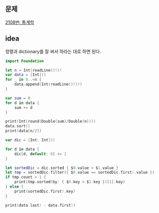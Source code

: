 ## 문제

[2108번: 통계학](https://www.acmicpc.net/problem/2108)

## idea

정렬과 dictionary를 잘 써서 하라는 대로 하면 된다.

```swift
import Foundation

let n = Int(readLine()!)!
var data = [Int]()
for _ in 0..<n {
    data.append(Int(readLine()!)!)
}

var sum = 0
for d in data {
    sum += d
}

print(Int(round(Double(sum)/Double(n))))
data.sort()
print(data[n/2])

var dic = [Int: Int]()

for d in data {
    dic[d, default: 0] += 1
}

let sortedDic = dic.sorted { $0.value > $1.value }
let tmp = sortedDic.filter({ $0.value == sortedDic.first!.value })
if tmp.count > 1 {
    print(tmp.sorted(by: { $0.key < $1.key })[1].key)
} else {
    print(sortedDic.first!.key)
}

print(data.last! - data.first!)
```

